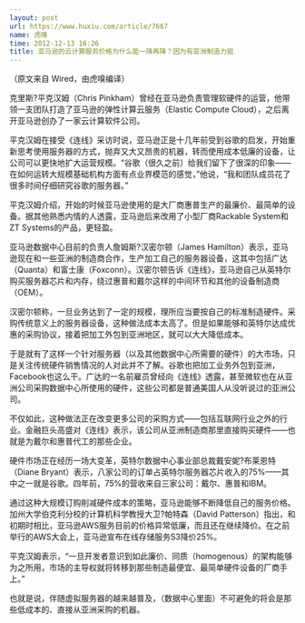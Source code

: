 ```yaml
---
layout: post
url: https://www.huxiu.com/article/7667
name: 虎嗅
time: 2012-12-13 16:26
title: 亚马逊的云计算服务价格为什么能一降再降？因为有亚洲制造力挺
---
```

（原文来自 Wired，由虎嗅编译）

克里斯?平克汉姆（Chris Pinkham）曾经在亚马逊负责管理软硬件的运营，他带领一支团队打造了亚马逊的弹性计算云服务（Elastic Compute Cloud），之后离开亚马逊创办了一家云计算软件公司。

平克汉姆在接受《连线》采访时说，亚马逊正是十几年前受到谷歌的启发，开始重新思考使用服务器的方式，抛弃又大又昂贵的机器，转而使用成本低廉的设备，让公司可以更快地扩大运营规模。“谷歌（很久之前）给我们留下了很深的印象——在如何运转大规模基础机构方面有点业界模范的感觉，”他说，“我和团队成员花了很多时间仔细研究谷歌的服务器。”

平克汉姆介绍，开始的时候亚马逊使用的是大厂商惠普生产的最廉价、最简单的设备。据其他熟悉内情的人透露，亚马逊后来改用了小型厂商Rackable System和ZT Systems的产品，更轻盈。

亚马逊数据中心目前的负责人詹姆斯?汉密尔顿（James Hamilton）表示，亚马逊现在和一些亚洲的制造商合作，生产加工自己的服务器设备，这其中包括广达（Quanta）和富士康（Foxconn）。汉密尔顿告诉《连线》，亚马逊自己从英特尔购买服务器芯片和内存，绕过惠普和戴尔这样的中间环节和其他的设备制造商（OEM）。

汉密尔顿称，一旦业务达到了一定的规模，理所应当要按自己的标准制造硬件。采购传统意义上的服务器设备，这种做法成本太高了。但是如果能够和英特尔达成优惠的采购协议，接着把加工外包到亚洲地区，就可以大大降低成本。

于是就有了这样一个针对服务器（以及其他数据中心所需要的硬件）的大市场，只是关注传统硬件销售情况的人对此并不了解。谷歌也把加工业务外包到亚洲，Facebook也这么干。广达的一名前雇员曾经向《连线》透露，甚至微软也在从亚洲公司采购数据中心所使用的硬件，这些公司都是普通美国人从没听说过的亚洲公司。

不仅如此，这种做法正在改变更多公司的采购方式——包括互联网行业之外的行业。金融巨头高盛对《连线》表示，该公司从亚洲制造商那里直接购买硬件——也就是为戴尔和惠普代工的那些企业。

硬件市场正在经历一场大变革，英特尔数据中心事业部总裁戴安妮?布莱恩特（Diane Bryant）表示，八家公司的订单占英特尔服务器芯片收入的75%——其中之一就是谷歌。四年前，75%的营收来自三家公司：戴尔、惠普和IBM。

通过这种大规模订购削减硬件成本的策略，亚马逊能够不断降低自己的服务价格。加州大学伯克利分校的计算机科学教授大卫?帕特森（David Patterson）指出，和初期时相比，亚马逊AWS服务目前的价格异常低廉，而且还在继续降价。在之前举行的AWS大会上，亚马逊宣布在线存储服务S3降价25%。

平克汉姆表示，“一旦开发者意识到如此廉价、同质（homogenous）的架构能够为之所用，市场的主导权就将转移到那些制造最便宜、最简单硬件设备的厂商手上。”

也就是说，伴随虚拟服务器的越来越普及，（数据中心里面）不可避免的将会是那些低成本的、直接从亚洲采购的机器。

